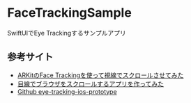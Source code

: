 # FaceTrackingSample
SwiftUIでEye Trackingするサンプルアプリ

## 参考サイト
- [ARKitのFace Trackingを使って視線でスクロールさせてみた](https://apprythm.com/113/)
- [目線でブラウザをスクロールするアプリを作ってみた](https://dev.classmethod.jp/articles/eye-scrollable-web-view/)
- [Github eye-tracking-ios-prototype](https://github.com/virakri/eye-tracking-ios-prototype)
